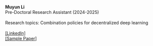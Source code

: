 \
**Muyun Li**\
Pre-Doctoral Research Assistant (2024-2025)\
\
Research topics: Combination policies for decentralized deep learning\
\
[[LinkedIn]](www.linkedin.com/in/muyun-li-338866148)\
[[Sample Paper]](https://arxiv.org/pdf/2501.03162)